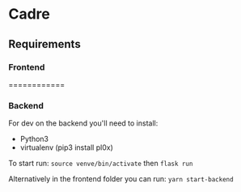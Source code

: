 # Cadre

## Requirements
### Frontend
============

### Backend
For dev on the backend you'll need to install: 
- Python3
- virtualenv (pip3 install pl0x)

To start run:
`source venve/bin/activate` then
`flask run`

Alternatively in the frontend folder you can run:
`yarn start-backend`